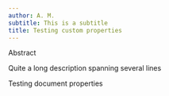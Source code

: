 ```yaml
---
author: A. M.
subtitle: This is a subtitle
title: Testing custom properties
---
```


Abstract

Quite a long description spanning several lines

Testing document properties
